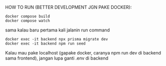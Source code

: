 
HOW TO RUN (BETTER DEVELOPMENT JGN PAKE DOCKER): <br>
```
docker compose build
docker compose watch
```

sama kalau baru pertama kali jalanin run command
```
docker exec -it backend npx prisma migrate dev
docker exec -it backend npm run seed
```
Kalau mau pake localhost (gapake docker, caranya npm run dev di backend sama frontend), jangan lupa ganti .env di backend
